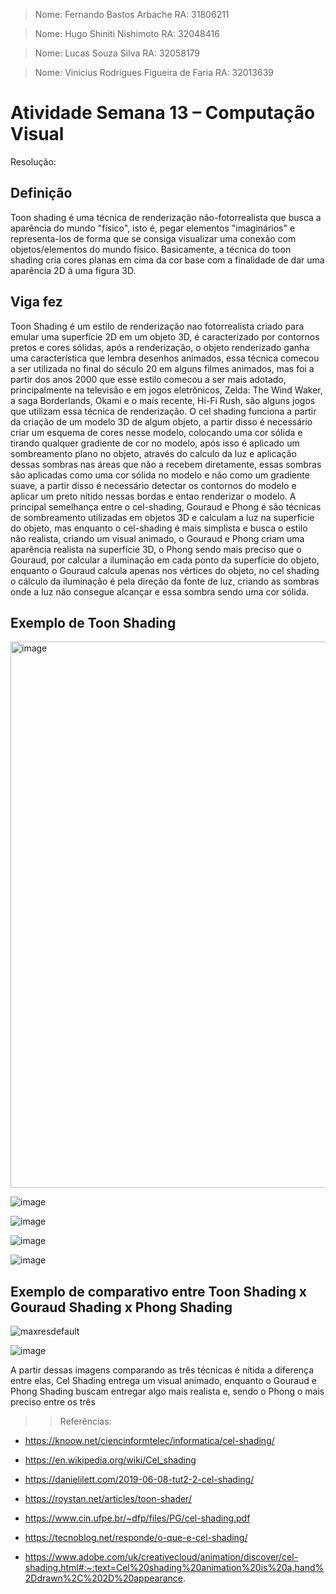 > Nome: Fernando Bastos Arbache
> RA: 31806211

> Nome: Hugo Shiniti Nishimoto
> RA: 32048416

> Nome: Lucas Souza Silva
> RA: 32058179

> Nome: Vinicius Rodrigues Figueira de Faria
> RA: 32013639


# Atividade Semana 13 – Computação Visual

Resolução:

## Definição

Toon shading é uma técnica de renderização não-fotorrealista que busca a aparência do mundo "físico", isto é, pegar elementos "imaginários" e representa-los de forma que se consiga visualizar uma conexão com objetos/elementos do mundo físico. Basicamente, a técnica do toon shading cria cores planas em cima da cor base com a finalidade de dar uma aparência 2D à uma figura 3D.

## Viga fez

Toon Shading é um estilo de renderização nao fotorrealista criado para emular uma superfície 2D em um objeto 3D, é caracterizado por contornos pretos e cores sólidas, após a renderização, o objeto renderizado ganha uma característica que lembra desenhos animados, essa técnica comecou a ser utilizada no final do século 20 em alguns filmes animados, mas foi a partir dos anos 2000 que esse estilo comecou a ser mais adotado, principalmente na televisão e em jogos eletrônicos, Zelda: The Wind Waker, a saga Borderlands,  Okami e o mais recente, Hi-Fi Rush, são alguns jogos que utilizam essa técnica de renderização.
O cel shading funciona a partir da criação de um modelo 3D de algum objeto, a partir disso é necessário criar um esquema de cores nesse modelo, colocando uma cor sólida e tirando qualquer gradiente de cor no modelo, após isso é aplicado um sombreamento plano no objeto, através do calculo da luz e aplicação dessas sombras nas áreas que não a recebem diretamente, essas sombras são aplicadas como uma cor sólida no modelo e não como um gradiente suave, a partir disso é necessário detectar os contornos do modelo e aplicar um preto nítido nessas bordas e entao renderizar o modelo.
A principal semelhança entre o cel-shading, Gouraud e Phong é são técnicas de sombreamento utilizadas em objetos 3D e calculam a luz na superfície do objeto, mas enquanto o cel-shading é mais simplista e busca o estilo não realista, criando um visual animado, o Gouraud e Phong criam uma aparência realista na superfície 3D, o Phong sendo mais preciso que o Gouraud, por calcular a iluminação em cada ponto da superfície do objeto, enquanto o Gouraud calcula apenas nos vértices do objeto, no cel shading o cálculo da iluminação é pela direção da fonte de luz, criando as sombras onde a luz não consegue alcançar e essa sombra sendo uma cor sólida.


## Exemplo de Toon Shading

<img width="874" alt="image" src="https://github.com/HugoNishimoto07/Comp-Visual/assets/89364149/f2527651-d5c3-49de-8fff-396da425da78">

![image](https://github.com/HugoNishimoto07/Comp-Visual/assets/64180986/9ddabc0f-1b56-46e1-884e-e604d0c0150b)

![image](https://github.com/HugoNishimoto07/Comp-Visual/assets/64180986/dc28e97e-c342-4dc0-8433-e0a830277fa6)

![image](https://github.com/HugoNishimoto07/Comp-Visual/assets/64180986/047f03f3-8e6e-478d-9960-dd679334b111)

![image](https://github.com/HugoNishimoto07/Comp-Visual/assets/64180986/5e835adc-632b-4c0d-8f74-ab04c65a83cf)



## Exemplo de comparativo entre Toon Shading x Gouraud Shading x Phong Shading

![maxresdefault](https://github.com/HugoNishimoto07/Comp-Visual/assets/89364149/1cb13629-90f8-4c5d-8686-d28d431289be)

![image](https://github.com/HugoNishimoto07/Comp-Visual/assets/64180986/5425b239-1b01-4311-b549-a8deecce0a50)


A partir dessas imagens comparando as três técnicas é nítida a diferença entre elas, Cel Shading entrega um visual animado, enquanto o Gouraud e Phong Shading buscam entregar algo mais realista e, sendo o Phong o mais preciso entre os três 

>> Referências:
- https://knoow.net/ciencinformtelec/informatica/cel-shading/

- https://en.wikipedia.org/wiki/Cel_shading

- https://danielilett.com/2019-06-08-tut2-2-cel-shading/

- https://roystan.net/articles/toon-shader/

- https://www.cin.ufpe.br/~dfp/files/PG/cel-shading.pdf

- https://tecnoblog.net/responde/o-que-e-cel-shading/

- https://www.adobe.com/uk/creativecloud/animation/discover/cel-shading.html#:~:text=Cel%20shading%20animation%20is%20a,hand%2Ddrawn%2C%202D%20appearance.
